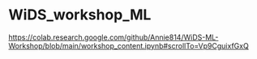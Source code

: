 # WiDS_workshop_ML

https://colab.research.google.com/github/Annie814/WiDS-ML-Workshop/blob/main/workshop_content.ipynb#scrollTo=Vp9CguixfGxQ
